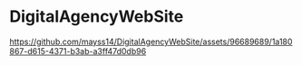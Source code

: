 # DigitalAgencyWebSite


https://github.com/mayss14/DigitalAgencyWebSite/assets/96689689/1a180867-d615-4371-b3ab-a3ff47d0db96

